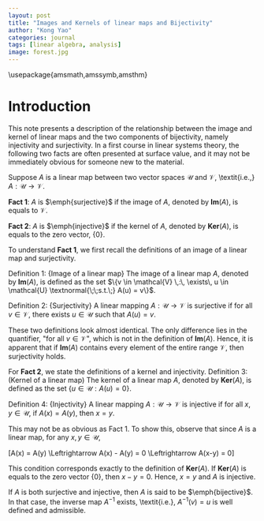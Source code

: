 ```yaml
---
layout: post
title: "Images and Kernels of linear maps and Bijectivity"
author: "Kong Yao"
categories: journal
tags: [linear algebra, analysis]
image: forest.jpg
---
```

\usepackage{amsmath,amssymb,amsthm}

# Introduction

This note presents a description of the relationship between the image and kernel of linear maps and the two components of bijectivity, namely injectivity and surjectivity. In a first course in linear systems theory, the following two facts are often presented at surface value, and it may not be immediately obvious for someone new to the material. 

Suppose $A$ is a linear map between two vector spaces $\mathcal{U}$ and $\mathcal{V}$, \textit{i.e.,} $A: \mathcal{U} \to \mathcal{V}$. 

$\textbf{Fact 1}$: $A$ is $\emph{surjective}$ if the image of $A$, denoted by $\textbf{Im}(A)$, is equals to $\mathcal{V}$. 

$\textbf{Fact 2}$: $A$ is $\emph{injective}$ if the kernel of $A$, denoted by $\textbf{Ker}(A)$, is equals to the zero vector, $\{0\}$. 

To understand $\textbf{Fact 1}$, we first recall the definitions of an image of a linear map and surjectivity.

Definition 1: {Image of a linear map} The image of a linear map $A$, denoted by $\textbf{Im}(A)$, is defined as the set $\{v \in \mathcal{V} \,:\, \exists\, u \in \mathcal{U} \textnormal{\;\;s.t.\;} A(u) = v\}$.  

Definition 2: {Surjectivity} A linear mapping $A : \mathcal{U} \to \mathcal{V}$ is surjective if for all $v \in \mathcal{V}$, there exists $u \in \mathcal{U}$ such that $A(u) = v$.

These two definitions look almost identical. The only difference lies in the quantifier, "for all $v \in \mathcal{V}$", which is not in the definition of $\textbf{Im}(A)$. Hence, it is apparent that if $\textbf{Im}(A)$ contains every element of the entire range $\mathcal{V}$, then surjectivity holds. 

For $\textbf{Fact 2}$, we state the definitions of a kernel and injectivity.
Definition 3: (Kernel of a linear map) The kernel of a linear map $A$, denoted by $\textbf{Ker}(A)$, is defined as the set $\{u \in \mathcal{U}: A(u) = 0\}$.

Definition 4: {Injectivity} A linear mapping $A : \mathcal{U} \to \mathcal{V}$ is injective if for all $x,y \in \mathcal{U}$, if $A(x) = A(y)$, then $x=y$.

This may not be as obvious as Fact 1. To show this, observe that since $A$ is a linear map, for any $x,y \in \mathcal{U}$,

\[A(x) = A(y) \Leftrightarrow A(x) - A(y) = 0 \Leftrightarrow A(x-y) = 0\]

This condition corresponds exactly to the definition of $\textbf{Ker}(A)$. If $\textbf{Ker}(A)$ is equals to the zero vector $\{0\}$, then $x-y = 0$. Hence, $x = y$ and $A$ is injective.

If $A$ is both surjective and injective, then $A$ is said to be $\emph{bijective}$. In that case, the inverse map $A^{-1}$ exists, \textit{i.e.}, $A^{-1}(v) = u$ is well defined and admissible. 